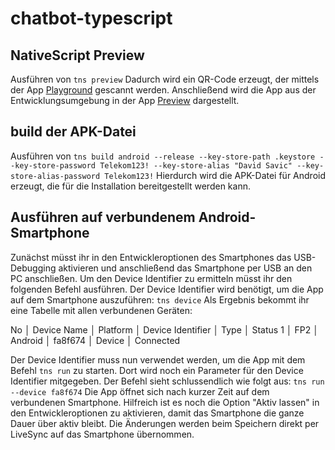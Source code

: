 # chatbot-typescript

## NativeScript Preview
Ausführen von `tns preview`
Dadurch wird ein QR-Code erzeugt, der mittels der App [Playground](https://play.google.com/store/apps/details?id=org.nativescript.play) gescannt werden. Anschließend wird die App aus der Entwicklungsumgebung in der App [Preview](https://play.google.com/store/apps/details?id=org.nativescript.preview) dargestellt.

## build der APK-Datei
Ausführen von `tns build android --release --key-store-path .keystore --key-store-password Telekom123! --key-store-alias "David Savic" --key-store-alias-password Telekom123!`
Hierdurch wird die APK-Datei für Android erzeugt, die für die Installation bereitgestellt werden kann.

## Ausführen auf verbundenem Android-Smartphone
Zunächst müsst ihr in den Entwickleroptionen des Smartphones das USB-Debugging aktivieren und anschließend das Smartphone per USB an den PC anschließen.
Um den Device Identifier zu ermitteln müsst ihr den folgenden Befehl ausführen. Der Device Identifier wird benötigt, um die App auf dem Smartphone auszuführen: `tns device`
Als Ergebnis bekommt ihr eine Tabelle mit allen verbundenen Geräten:

No │ Device Name │ Platform │ Device Identifier │ Type   │ Status
 1 │ FP2         │ Android  │ fa8f674           │ Device │ Connected

Der Device Identifier muss nun verwendet werden, um die App mit dem Befehl `tns run` zu starten. Dort wird noch ein Parameter für den Device Identifier mitgegeben.
Der Befehl sieht schlussendlich wie folgt aus: `tns run --device fa8f674`
Die App öffnet sich nach kurzer Zeit auf dem verbundenen Smartphone. Hilfreich ist es noch die Option "Aktiv lassen" in den Entwickleroptionen zu aktivieren, damit das Smartphone die ganze Dauer über aktiv bleibt.
Die Änderungen werden beim Speichern direkt per LiveSync auf das Smartphone übernommen.
